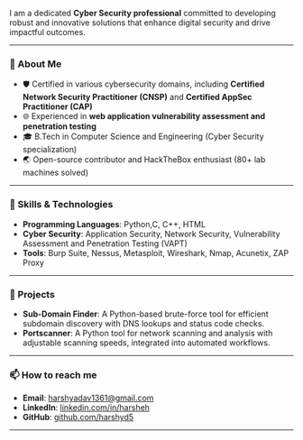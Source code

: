 I am a dedicated **Cyber Security professional** committed to developing robust and innovative solutions that enhance digital security and drive impactful outcomes.

---

### 🚀 About Me

- 🛡️ Certified in various cybersecurity domains, including **Certified Network Security Practitioner (CNSP)** and **Certified AppSec Practitioner (CAP)**
- 🌐 Experienced in **web application vulnerability assessment and penetration testing**
- 🎓 B.Tech in Computer Science and Engineering (Cyber Security specialization)
- 🌏 Open-source contributor and HackTheBox enthusiast (80+ lab machines solved)

---

### 🔧 Skills & Technologies

- **Programming Languages**: Python,C, C++, HTML
- **Cyber Security**: Application Security, Network Security, Vulnerability Assessment and Penetration Testing (VAPT)
- **Tools**: Burp Suite, Nessus, Metasploit, Wireshark, Nmap, Acunetix, ZAP Proxy

---

### 🌟 Projects

- **Sub-Domain Finder**: A Python-based brute-force tool for efficient subdomain discovery with DNS lookups and status code checks.
- **Portscanner**: A Python tool for network scanning and analysis with adjustable scanning speeds, integrated into automated workflows.

---

### 📫 How to reach me

- **Email**: harshyadav1361@gmail.com  
- **LinkedIn**: [linkedin.com/in/harsheh](https://www.linkedin.com/in/harsheh/)  
- **GitHub**: [github.com/harshyd5](https://github.com/harshyd5)

---
